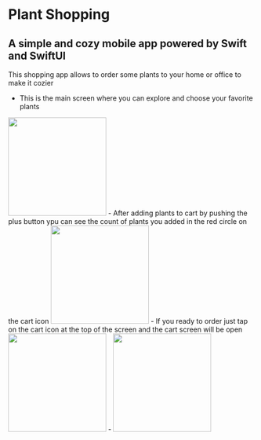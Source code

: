 # Plant Shopping
## A simple and cozy mobile app powered by Swift and SwiftUI
This shopping app allows to order some plants to your home or office to make it cozier 
- This is the main screen where you can explore and choose your favorite plants
<img src="https://i.ibb.co/cCN2h09/Simulator-Screen-Shot-i-Phone-12-mini-2022-01-08-at-18-24-43.png" width="200" />
- After adding plants to cart by pushing the plus button ypu can see the count of plants you added in the red circle on the cart icon
<img src="https://i.ibb.co/qynXvHL/Simulator-Screen-Shot-i-Phone-12-mini-2022-01-08-at-18-25-03.png" width="200" />
- If you ready to order just tap on the cart icon at the top of the screen and the cart screen will be open
<img src="https://i.ibb.co/M2k4z8Y/Simulator-Screen-Shot-i-Phone-12-mini-2022-01-08-at-18-25-24.png" width="200" />
- 
<img src="https://i.ibb.co/M2k4z8Y/Simulator-Screen-Shot-i-Phone-12-mini-2022-01-08-at-18-25-24.png" width="200" />
